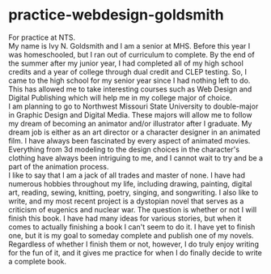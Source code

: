 # practice-webdesign-goldsmith
For practice at NTS. <br>
My name is Ivy N. Goldsmith and I am a senior at MHS. Before this year I was homeschooled, but I ran out of curriculum to complete. By the end of the summer after my junior year, I had completed all of my high school credits and a year of college through dual credit and CLEP testing. So, I came to the high school for my senior year since I had nothing left to do. This has allowed me to take interesting courses such as Web Design and Digital Publishing which will help me in my college major of choice. <br>
I am planning to go to Northwest Missouri State University to double-major in Graphic Design and Digital Media. These majors will allow me to follow my dream of becoming an animator and/or illustrator after I graduate. My dream job is either as an art director or a character designer in an animated film. I have always been fascinated by every aspect of animated movies. Everything from 3d modeling to the design choices in the character's clothing have always been intriguing to me, and I cannot wait to try and be a part of the animation process. <br>
I like to say that I am a jack of all trades and master of none. I have had numerous hobbies throughout my life, including drawing, painting, digital art, reading, sewing, knitting, poetry, singing, and songwriting. I also like to write, and my most recent project is a dystopian novel that serves as a criticism of eugenics and nuclear war. The question is whether or not I will finish this book. I have had many ideas for various stories, but when it comes to actually finishing a book I can't seem to do it. I have yet to finish one, but it is my goal to someday complete and publish one of my novels. Regardless of whether I finish them or not, however, I do truly enjoy writing for the fun of it, and it gives me practice for when I do finally decide to write a complete book. 
